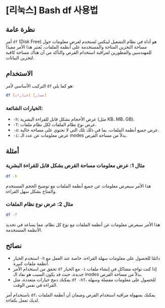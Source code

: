 # [리눅스] Bash df 사용법

## نظرة عامة
أمر `df` (Disk Free) هو أداة في نظام التشغيل لينكس تُستخدم لعرض معلومات حول مساحة التخزين المتاحة والمستخدمة على أنظمة الملفات. يُعتبر هذا الأمر مفيدًا للمهندسين والمطورين لمراقبة استخدام القرص والتأكد من أن هناك مساحة كافية لتخزين البيانات.

## الاستخدام
التركيب الأساسي لأمر `df` هو كما يلي:

```bash
df [خيارات] [مسار]
```

### الخيارات الشائعة:
- `-h`: عرض الأحجام بشكل قابل للقراءة البشرية (مثل KB، MB، GB).
- `-T`: عرض نوع نظام الملفات لكل نظام ملفات.
- `-a`: عرض جميع أنظمة الملفات، بما في ذلك تلك التي لا تحتوي على مساحة خالية.
- `-i`: عرض معلومات عن عدد الـ inodes بدلاً من مساحة القرص.

## أمثلة
### مثال 1: عرض معلومات مساحة القرص بشكل قابل للقراءة البشرية
```bash
df -h
```
هذا الأمر سيعرض معلومات عن جميع أنظمة الملفات مع توضيح الحجم المستخدم والمتاح بشكل سهل القراءة.

### مثال 2: عرض نوع نظام الملفات
```bash
df -T
```
هذا الأمر سيعرض معلومات عن أنظمة الملفات مع نوع كل نظام، مما يساعد في تحديد الأنظمة المستخدمة.

## نصائح
- استخدم الخيار `-h` دائمًا للحصول على معلومات سهلة القراءة، خاصة عند العمل مع أنظمة ملفات كبيرة.
- تحقق من استخدام الأمر `df` مع الخيار `-i` إذا كنت تواجه مشاكل في إنشاء ملفات جديدة، حيث قد يكون السبب هو نفاد الـ inodes بدلاً من مساحة القرص.
- يمكنك دمج خيارات متعددة، مثل `df -hT`، للحصول على معلومات مفصلة وسهلة القراءة في نفس الوقت.

باستخدام أمر `df`، يمكنك بسهولة مراقبة استخدام القرص وضمان أن أنظمة الملفات لديك تعمل بكفاءة.